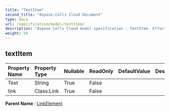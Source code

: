 ```yaml
---
title: "TextItem"
second_title: "Aspose.Cells Cloud Document"
type: docs
url: /specification/model/textitem/
description: "Aspose.Cells Cloud model specification : TextItem. Effortlessly handle Excel and other spreadsheet documents with features like opening, generating, editing, splitting, merging, comparing, and converting."
weight: 50
---
```


## **textItem**

 

| Property Name | Property Type | Nullable |  ReadOnly | DefaultValue | Description | 
| :- | :- | :- |:- |  :- | :- |
| Text | String | True |  False |  |  |  
| link | Class:Link | True |  False |  |  |  

**Parent Name** : [LinkElement](linkelement)

